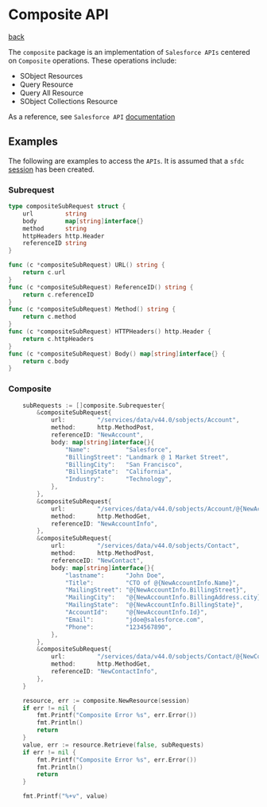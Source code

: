 # Composite API
[back](../README.md)

The `composite` package is an implementation of `Salesforce APIs` centered on `Composite` operations.  These operations include:
* SObject Resources
* Query Resource
* Query All Resource
* SObject Collections Resource

As a reference, see `Salesforce API` [documentation](https://developer.salesforce.com/docs/atlas.en-us.api_rest.meta/api_rest/intro_what_is_rest_api.htm)

## Examples
The following are examples to access the `APIs`.  It is assumed that a `sfdc` [session](../session/README.md) has been created.
### Subrequest
```go
type compositeSubRequest struct {
	url         string
	body        map[string]interface{}
	method      string
	httpHeaders http.Header
	referenceID string
}

func (c *compositeSubRequest) URL() string {
	return c.url
}
func (c *compositeSubRequest) ReferenceID() string {
	return c.referenceID
}
func (c *compositeSubRequest) Method() string {
	return c.method
}
func (c *compositeSubRequest) HTTPHeaders() http.Header {
	return c.httpHeaders
}
func (c *compositeSubRequest) Body() map[string]interface{} {
	return c.body
}
```
### Composite
```go
	subRequests := []composite.Subrequester{
		&compositeSubRequest{
			url:         "/services/data/v44.0/sobjects/Account",
			method:      http.MethodPost,
			referenceID: "NewAccount",
			body: map[string]interface{}{
				"Name":          "Salesforce",
				"BillingStreet": "Landmark @ 1 Market Street",
				"BillingCity":   "San Francisco",
				"BillingState":  "California",
				"Industry":      "Technology",
			},
		},
		&compositeSubRequest{
			url:         "/services/data/v44.0/sobjects/Account/@{NewAccount.id}",
			method:      http.MethodGet,
			referenceID: "NewAccountInfo",
		},
		&compositeSubRequest{
			url:         "/services/data/v44.0/sobjects/Contact",
			method:      http.MethodPost,
			referenceID: "NewContact",
			body: map[string]interface{}{
				"lastname":      "John Doe",
				"Title":         "CTO of @{NewAccountInfo.Name}",
				"MailingStreet": "@{NewAccountInfo.BillingStreet}",
				"MailingCity":   "@{NewAccountInfo.BillingAddress.city}",
				"MailingState":  "@{NewAccountInfo.BillingState}",
				"AccountId":     "@{NewAccountInfo.Id}",
				"Email":         "jdoe@salesforce.com",
				"Phone":         "1234567890",
			},
		},
		&compositeSubRequest{
			url:         "/services/data/v44.0/sobjects/Contact/@{NewContact.id}",
			method:      http.MethodGet,
			referenceID: "NewContactInfo",
		},
	}

	resource, err := composite.NewResource(session)
	if err != nil {
		fmt.Printf("Composite Error %s", err.Error())
		fmt.Println()
		return
	}
	value, err := resource.Retrieve(false, subRequests)
	if err != nil {
		fmt.Printf("Composite Error %s", err.Error())
		fmt.Println()
		return
	}

	fmt.Printf("%+v", value)
```
